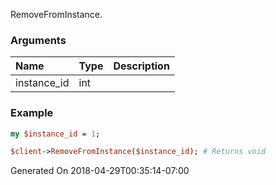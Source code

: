 RemoveFromInstance.
### Arguments
**Name**|**Type**|**Description**
:---|:---|:---
instance_id|int|

### Example

```perl
my $instance_id = 1;

$client->RemoveFromInstance($instance_id); # Returns void
```


Generated On 2018-04-29T00:35:14-07:00